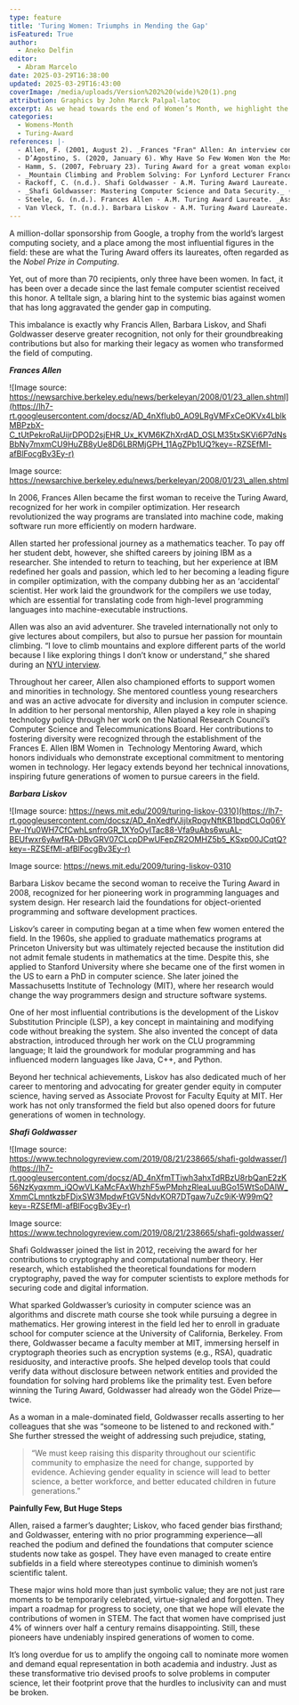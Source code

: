 ```yaml
---
type: feature
title: 'Turing Women: Triumphs in Mending the Gap'
isFeatured: True
author:
  - Aneko Delfin
editor:
  - Abram Marcelo
date: 2025-03-29T16:38:00
updated: 2025-03-29T16:43:00
coverImage: /media/uploads/Version%202%20(wide)%20(1).png
attribution: Graphics by John Marck Palpal-latoc
excerpt: As we head towards the end of Women’s Month, we highlight the impact and significance that women hold in the field computer science. In a scientific field rife with gender inequality and discrimination, these women have established their legacies through their intellect and passion for computing. Their pioneering works have paved the way for major developments in cryptography, compiler optimization, and distributed systems. Join us in celebrating the three women who have been awarded the highest distinction in computer science—the Turing Award.
categories:
  - Womens-Month
  - Turing-Award
references: |-
  - Allen, F. (2001, August 2). _Frances "Fran" Allen: An interview conducted by Janet Abbate for the IEEE History Center_ (Interview No. 573). The Institute of Electrical and Electronics Engineers, Inc. [https://ethw.org/Oral-History:Frances\_%22Fran%22\_Allen](https://ethw.org/Oral-History:Frances_%22Fran%22_Allen) 
  - D’Agostino, S. (2020, January 6). Why Have So Few Women Won the Most Important Award in Computing?. _Slate_. [https://slate.com/technology/2020/01/turing-award-acm-women-recipients.html](https://slate.com/technology/2020/01/turing-award-acm-women-recipients.html) 
  - Hamm, S. (2007, February 23). Turing Award for a great woman explorer and a champion of women in science. _Indian Academy of Sciences_. [https://www.ias.ac.in/Initiatives/Women\_in\_Science/Turing\_Award](https://www.ias.ac.in/Initiatives/Women_in_Science/Turing_Award) 
  - _Mountain Climbing and Problem Solving: For Lynford Lecturer Frances Allen, They're Not That Different_. (2009, November 16). New York University Tandon School of Engineering. [https://engineering.nyu.edu/news/mountain-climbing-and-problem-solving-lynford-lecturer-frances-allen-theyre-not-different](https://engineering.nyu.edu/news/mountain-climbing-and-problem-solving-lynford-lecturer-frances-allen-theyre-not-different) 
  - Rackoff, C. (n.d.). Shafi Goldwasser - A.M. Turing Award Laureate. _Association for Computing Machinery._ [https://amturing.acm.org/award\_winners/goldwasser\_8627889.cfm](https://amturing.acm.org/award_winners/goldwasser_8627889.cfm) 
  - _Shafi Goldwasser: Mastering Computer Science and Data Security._ (n.d.). L’Oréal Group. [https://www.loreal.com/en/articles/commitments/article-page-shafi-goldwasser-fwis/#:\~:text=Her%20beginnings%20in%20Computer%20Science,fairness%20%2D%20in%20a%20digital%20context](https://www.loreal.com/en/articles/commitments/article-page-shafi-goldwasser-fwis/#:~:text=Her%20beginnings%20in%20Computer%20Science,fairness%20%2D%20in%20a%20digital%20context) 
  - Steele, G. (n.d.). Frances Allen - A.M. Turing Award Laureate. _Association for Computing Machinery._ [https://amturing.acm.org/award\_winners/allen\_1012327.cfm](https://amturing.acm.org/award_winners/allen_1012327.cfm) 
  - Van Vleck, T. (n.d.). Barbara Liskov - A.M. Turing Award Laureate. _Association for Computing Machinery._ [https://amturing.acm.org/award\_winners/liskov\_1108679.cfm](https://amturing.acm.org/award_winners/liskov_1108679.cfm)
---
```


A million-dollar sponsorship from Google, a trophy from the world’s largest computing society, and a place among the most influential figures in the field: these are what the Turing Award offers its laureates, often regarded as the _Nobel Prize in Computing_.

Yet, out of more than 70 recipients, only three have been women. In fact, it has been over a decade since the last female computer scientist received this honor. A telltale sign, a blaring hint to the systemic bias against women that has long aggravated the gender gap in computing.

This imbalance is exactly why Francis Allen, Barbara Liskov, and Shafi Goldwasser deserve greater recognition, not only for their groundbreaking contributions but also for marking their legacy as women who transformed the field of computing.

**_Frances Allen_**

![Image source: https://newsarchive.berkeley.edu/news/berkeleyan/2008/01/23_allen.shtml](https://lh7-rt.googleusercontent.com/docsz/AD_4nXfIub0_AO9LRgVMFxCeOKVx4LblkMBPzbX-C_tUtPekroRaUijrDPOD2sjEHR_Ux_KVM6KZhXrdAD_OSLM35txSKVi6P7dNsBbNy7mxmCU9HuZB8yUe8D6LBRMjGPH_11AgZPb1UQ?key=-RZSEfMl-afBlFocgBv3Ey-r)

Image source: https://newsarchive.berkeley.edu/news/berkeleyan/2008/01/23\_allen.shtml

In 2006, Frances Allen became the first woman to receive the Turing Award, recognized for her work in compiler optimization. Her research revolutionized the way programs are translated into machine code, making software run more efficiently on modern hardware.

Allen started her professional journey as a mathematics teacher. To pay off her student debt, however, she shifted careers by joining IBM as a researcher. She intended to return to teaching, but her experience at IBM redefined her goals and passion, which led to her becoming a leading figure in compiler optimization, with the company dubbing her as an ‘accidental’ scientist. Her work laid the groundwork for the compilers we use today, which are essential for translating code from high-level programming languages into machine-executable instructions.

Allen was also an avid adventurer. She traveled internationally not only to give lectures about compilers, but also to pursue her passion for mountain climbing. “I love to climb mountains and explore different parts of the world because I like exploring things I don’t know or understand,” she shared during an [NYU interview](https://engineering.nyu.edu/news/mountain-climbing-and-problem-solving-lynford-lecturer-frances-allen-theyre-not-different).

Throughout her career, Allen also championed efforts to support women and minorities in technology. She mentored countless young researchers and was an active advocate for diversity and inclusion in computer science. In addition to her personal mentorship, Allen played a key role in shaping technology policy through her work on the National Research Council’s Computer Science and Telecommunications Board. Her contributions to fostering diversity were recognized through the establishment of the Frances E. Allen IBM Women in  Technology Mentoring Award, which honors individuals who demonstrate exceptional commitment to mentoring women in technology. Her legacy extends beyond her technical innovations, inspiring future generations of women to pursue careers in the field.

**_Barbara Liskov_**

![Image source: https://news.mit.edu/2009/turing-liskov-0310](https://lh7-rt.googleusercontent.com/docsz/AD_4nXedfVJijlxRpgvNftKB1bpdCLOq06YPw-IYu0WH7CfCwhLsnfroGR_1XYoOyITac88-Vfa9uAbs6wuAL-BEUfwxr6yAwfRA-DBvGRV07CLcpDPwUFepZR2OMHZ5b5_KSxp00JCqtQ?key=-RZSEfMl-afBlFocgBv3Ey-r)

Image source: https://news.mit.edu/2009/turing-liskov-0310

Barbara Liskov became the second woman to receive the Turing Award in 2008, recognized for her pioneering work in programming languages and system design. Her research laid the foundations for object-oriented programming and software development practices.

Liskov’s career in computing began at a time when few women entered the field. In the 1960s, she applied to graduate mathematics programs at Princeton University but was ultimately rejected because the institution did not admit female students in mathematics at the time. Despite this, she applied to Stanford University where she became one of the first women in the US to earn a PhD in computer science. She later joined the Massachusetts Institute of Technology (MIT), where her research would change the way programmers design and structure software systems.

One of her most influential contributions is the development of the Liskov Substitution Principle (LSP), a key concept in maintaining and modifying code without breaking the system. She also invented the concept of data abstraction, introduced through her work on the CLU programming language; It laid the groundwork for modular programming and has influenced modern languages like Java, C++, and Python.

Beyond her technical achievements, Liskov has also dedicated much of her career to mentoring and advocating for greater gender equity in computer science, having served as Associate Provost for Faculty Equity at MIT. Her work has not only transformed the field but also opened doors for future generations of women in technology.

**_Shafi Goldwasser_**

![Image source: https://www.technologyreview.com/2019/08/21/238665/shafi-goldwasser/](https://lh7-rt.googleusercontent.com/docsz/AD_4nXfmTTiwh3ahxTdRBzU8rbQanE2zK56NzKyqxmm_iQOwVLKaMcFAxWhzhF5wPMphzRleaLuuBGo15WtSoDAlW_XmmCLmntkzbFDjxSW3MpdwFtGV5NdvKOR7DTgaw7uZc9iK-W99mQ?key=-RZSEfMl-afBlFocgBv3Ey-r)

Image source: https://www.technologyreview.com/2019/08/21/238665/shafi-goldwasser/

Shafi Goldwasser joined the list in 2012, receiving the award for her contributions to cryptography and computational number theory. Her research, which established the theoretical foundations for modern cryptography, paved the way for computer scientists to explore methods for securing code and digital information.

What sparked Goldwasser’s curiosity in computer science was an algorithms and discrete math course she took while pursuing a degree in mathematics. Her growing interest in the field led her to enroll in graduate school for computer science at the University of California, Berkeley. From there, Goldwasser became a faculty member at MIT, immersing herself in cryptograph theories such as encryption systems (e.g., RSA), quadratic residuosity, and interactive proofs. She helped develop tools that could verify data without disclosure between network entities and provided the foundation for solving hard problems like the primality test. Even before winning the Turing Award, Goldwasser had already won the Gödel Prize—twice.

As a woman in a male-dominated field, Goldwasser recalls asserting to her colleagues that she was “someone to be listened to and reckoned with.” She further stressed the weight of addressing such prejudice, stating,

> “We must keep raising this disparity throughout our scientific community to emphasize the need for change, supported by evidence. Achieving gender equality in science will lead to better science, a better workforce, and better educated children in future generations.”

**Painfully Few, But Huge Steps**

Allen, raised a farmer’s daughter; Liskov, who faced gender bias firsthand; and Goldwasser, entering with no prior programming experience—all reached the podium and defined the foundations that computer science students now take as gospel. They have even managed to create entire subfields in a field where stereotypes continue to diminish women’s scientific talent.

These major wins hold more than just symbolic value; they are not just rare moments to be temporarily celebrated, virtue-signaled and forgotten. They impart a roadmap for progress to society, one that we hope will elevate the contributions of women in STEM. The fact that women have comprised just 4% of winners over half a century remains disappointing. Still, these pioneers have undeniably inspired generations of women to come.

It’s long overdue for us to amplify the ongoing call to nominate more women and demand equal representation in both academia and industry. Just as these transformative trio devised proofs to solve problems in computer science, let their footprint prove that the hurdles to inclusivity can and must be broken.
